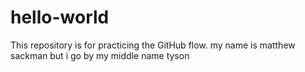 # hello-world
This repository is for practicing the GitHub flow.
my name is matthew sackman but i go by my middle name tyson
